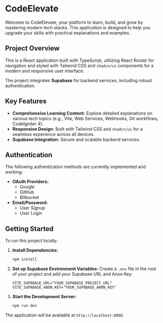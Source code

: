 # CodeElevate

Welcome to CodeElevate, your platform to learn, build, and grow by mastering modern tech stacks. This application is designed to help you upgrade your skills with practical explanations and examples.

## Project Overview

This is a React application built with TypeScript, utilizing React Router for navigation and styled with Tailwind CSS and `shadcn/ui` components for a modern and responsive user interface.

The project integrates **Supabase** for backend services, including robust authentication.

## Key Features

*   **Comprehensive Learning Content:** Explore detailed explanations on various tech topics (e.g., Vite, Web Services, Webhooks, Git workflows, CodeIgniter 4).
*   **Responsive Design:** Built with Tailwind CSS and `shadcn/ui` for a seamless experience across all devices.
*   **Supabase Integration:** Secure and scalable backend services.

## Authentication

The following authentication methods are currently implemented and working:

*   **OAuth Providers:**
    *   Google
    *   GitHub
    *   Bitbucket
*   **Email/Password:**
    *   User Signup
    *   User Login

## Getting Started

To run this project locally:

1.  **Install Dependencies:**
    ```bash
    npm install
    ```
2.  **Set up Supabase Environment Variables:**
    Create a `.env` file in the root of your project and add your Supabase URL and Anon Key:
    ```
    VITE_SUPABASE_URL="YOUR_SUPABASE_PROJECT_URL"
    VITE_SUPABASE_ANON_KEY="YOUR_SUPABASE_ANON_KEY"
    ```
3.  **Start the Development Server:**
    ```bash
    npm run dev
    ```

The application will be available at `http://localhost:8080`.
